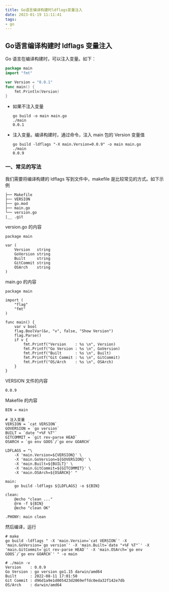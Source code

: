 ```yaml
---
title: Go语言编译构建时ldflags变量注入
date: 2023-01-19 11:11:41
tags:
- go
---
```


## Go语言编译构建时 ldflags 变量注入

Go 语言在编译构建时，可以注入变量。如下：

```go
package main
import "fmt"

var Version = "0.0.1"
func main() {
    fmt.Println(Version)
}
```

- 如果不注入变量

    ```
    go build -o main main.go
    ./main
    0.0.1
    ```

- 注入变量。编译构建时，通过命令，注入 main 包的 Version 变量值 

    ```
    go build -ldflags "-X main.Version=0.0.9" -o main main.go
    ./main
    0.0.9
    ```

### 一、常见的写法

我们需要将编译构建的 ldflags 写到文件中，makefile 是比较常见的方式。如下示例

```
├── Makefile
├── VERSION
├── go.mod
├── main.go
└── version.go
|__ .git
```

version.go 的内容

```
package main

var (
    Version   string
    GoVersion string
    Built     string
    GitCommit string
    OSArch    string
)
```

main.go 的内容

```
package main

import (
    "flag"
    "fmt"
)

func main() {
    var v bool
    flag.BoolVar(&v, "v", false, "Show Version")
    flag.Parse()
    if v {
        fmt.Printf("Version    : %s \n", Version)
        fmt.Printf("Go Version : %s \n", GoVersion)
        fmt.Printf("Built      : %s \n", Built)
        fmt.Printf("Git Commit : %s \n", GitCommit)
        fmt.Printf("OS/Arch    : %s \n", OSArch)
    }
}
```

VERSION 文件的内容

```
0.0.9
```

Makefile 的内容

```
BIN = main

# 注入变量
VERSION = `cat VERSION`
GOVERSION = `go version`
BUILT = `date "+%F %T"`
GITCOMMIT = `git rev-parse HEAD`
OSARCH = `go env GOOS`/`go env GOARCH`

LDFLAGS = "\
	-X 'main.Version=${VERSION}' \
	-X 'main.GoVersion=${GOVERSION}' \
	-X 'main.Built=${BUILT}' \
	-X 'main.GitCommit=${GITCOMMIT}' \
	-X 'main.OSArch=${OSARCH}' "

main:
	go build -ldflags ${LDFLAGS} -o ${BIN}

clean:
	@echo "clean ..."
	@rm -f ${BIN}
	@echo "clean OK"

.PHONY: main clean
```

然后编译，运行

```
# make
go build -ldflags " -X 'main.Version=`cat VERSION`' -X 'main.GoVersion=`go version`' -X 'main.Built=`date "+%F %T"`' -X 'main.GitCommit=`git rev-parse HEAD`' -X 'main.OSArch=`go env GOOS`/`go env GOARCH`' " -o main

# ./main -v
Version    : 0.0.9 
Go Version : go version go1.15 darwin/amd64 
Built      : 2022-08-11 17:01:50 
Git Commit : d96d1a9e1d005423d2069effdc0eda32f142e7db 
OS/Arch    : darwin/amd64 
```